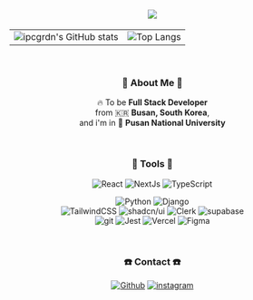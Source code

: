 <h1 align="center"> <img src="https://capsule-render.vercel.app/api?type=waving&height=300&color=gradient&text=ipcgrdn&animation=twinkling&fontColor=000000&rotate=0"/> </h1>

<table align="center" style="outline: none;">
  <tr>
    <td><img src="https://github-readme-stats.vercel.app/api?username=ipcgrdn&show_icons=true&theme=radical" alt="ipcgrdn's GitHub stats"></td>
    <td><img src="https://github-readme-stats.vercel.app/api/top-langs/?username=ipcgrdn&layout=compact" alt="Top Langs"></td>
  </tr>
</table>
</div>

<br />

<div align="center">
  <h3> 🫥 About Me 🫥 </h3>
<p align="center"> 🔥 To be <b> Full Stack Developer</b> <br> from 🇰🇷 <b> Busan, South Korea</b>, <br /> and i'm in 🏫 <b> Pusan National University </b> </p>

<br />

<div align="center">
<h3> 📱 Tools 📱 </h3>
<p>
  <img alt="React" src="https://img.shields.io/badge/-React-61DAFB?style=flat-square&logo=react&logoColor=black" />
  <img alt="NextJs" src="https://img.shields.io/badge/-NextJs-000000?style=flat-square&logo=nextdotjs&logoColor=white" />
  <img alt="TypeScript" src="https://img.shields.io/badge/-TypeScript-007ACC?style=flat-square&logo=typescript&logoColor=white" />
  <p> </p>
  <img alt="Python" src="https://img.shields.io/badge/-Python-3776AB?style=flat-square&logo=python&logoColor=white" />
  <img alt="Django" src="https://img.shields.io/badge/-Django-092E20?style=flat-square&logo=django&logoColor=white" />
  <br />
  <img alt="TailwindCSS" src="https://img.shields.io/badge/-TailwindCSS-06B6D4?style=flat-square&logo=tailwindcss&logoColor=white" />
  <img alt="shadcn/ui" src="https://img.shields.io/badge/-shadcn/ui-000000?style=flat-square&logo=shadcnui&logoColor=white" />
  <img alt="Clerk" src="https://img.shields.io/badge/-Clerk-6C47FF?style=flat-square&logo=clerk&logoColor=white" />
  <img alt="supabase" src="https://img.shields.io/badge/-Supabase-3FCF8E?style=flat-square&logo=supabase&logoColor=black" />
  <br />
  <img alt="git" src="https://img.shields.io/badge/-Git-F05032?style=flat-square&logo=git&logoColor=white" />
  <img alt="Jest" src="https://img.shields.io/badge/-Jest-C21325?style=flat-square&logo=jest&logoColor=white" />
  <img alt="Vercel" src="https://img.shields.io/badge/-Vercel-000000?style=flat-square&logo=vercel&logoColor=white" />
  <img alt="Figma" src="https://img.shields.io/badge/-Figma-F05032?style=flat-square&logo=figma&logoColor=black" />
</p>
</div>

<br />

<div align="center">
<h3> ☎️ Contact ☎️</h3>
<p>
  <a href="https://github.com/ipcgrdn" target="_blank"><img alt="Github" src="https://img.shields.io/badge/GitHub-%2312100E.svg?&style=for-the-badge&logo=Github&logoColor=white" /></a> 
  <a href="https://instagram.com/ipcgrdn" target="_blank"><img alt="instagram" src="https://img.shields.io/badge/Instagram-E4405F.svg?&style=for-the-badge&logo=instagram&logoColor=black" /></a> 
</p>
</div>
